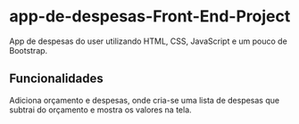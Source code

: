# app-de-despesas-Front-End-Project
App de despesas do user utilizando HTML, CSS, JavaScript e um pouco de Bootstrap.

## Funcionalidades
Adiciona orçamento e despesas, onde cria-se uma lista de despesas que subtrai do orçamento e mostra os valores na tela.
